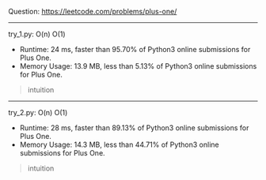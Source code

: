 Question: https://leetcode.com/problems/plus-one/

---

try_1.py: O(n) O(1)
* Runtime: 24 ms, faster than 95.70% of Python3 online submissions for Plus One.
* Memory Usage: 13.9 MB, less than 5.13% of Python3 online submissions for Plus One.

> intuition

---

try_2.py: O(n) O(1)

* Runtime: 28 ms, faster than 89.13% of Python3 online submissions for Plus One.
* Memory Usage: 14.3 MB, less than 44.71% of Python3 online submissions for Plus One.

> intuition
